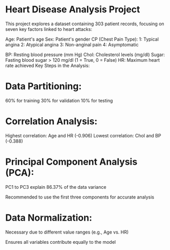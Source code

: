
# Heart Disease Analysis Project
This project explores a dataset containing 303 patient records, focusing on seven key factors linked to heart attacks:


Age: Patient's age
Sex: Patient's gender
CP (Chest Pain Type):
1: Typical angina
2: Atypical angina
3: Non-anginal pain
4: Asymptomatic


BP: Resting blood pressure (mm Hg)
Chol: Cholesterol levels (mg/dl)
Sugar: Fasting blood sugar > 120 mg/dl (1 = True, 0 = False)
HR: Maximum heart rate achieved
Key Steps in the Analysis:


# Data Partitioning:
60% for training
30% for validation
10% for testing


# Correlation Analysis:
Highest correlation: Age and HR (-0.906)
Lowest correlation: Chol and BP (-0.388)


# Principal Component Analysis (PCA):

PC1 to PC3 explain 86.37% of the data variance

Recommended to use the first three components for accurate analysis


# Data Normalization:

Necessary due to different value ranges (e.g., Age vs. HR)

Ensures all variables contribute equally to the model

